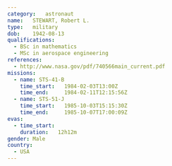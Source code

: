 ```yaml
---
category:	astronaut
name:	STEWART, Robert L.
type:	military
dob:	1942-08-13
qualifications:
  - BSc in mathematics
  - MSc in aerospace engineering
references:
  - http://www.nasa.gov/pdf/740566main_current.pdf
missions:
  - name: STS-41-B
    time_start:   1984-02-03T13:00Z
    time_end:     1984-02-11T12:15:56Z
  - name: STS-51-J
    time_start:   1985-10-03T15:15:30Z
    time_end:     1985-10-07T17:00:09Z
evas:
  - time_start: 
    duration:   12h12m
gender:	Male
country:
  - USA
---
```

